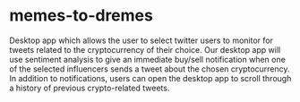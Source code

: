 # memes-to-dremes
Desktop app which allows the user to select twitter users to monitor for tweets related to the cryptocurrency of their choice. Our desktop app will use sentiment analysis to give an immediate buy/sell notification when one of the selected influencers sends a tweet about the chosen cryptocurrency. In addition to notifications, users can open the desktop app to scroll through a history of previous crypto-related tweets.
